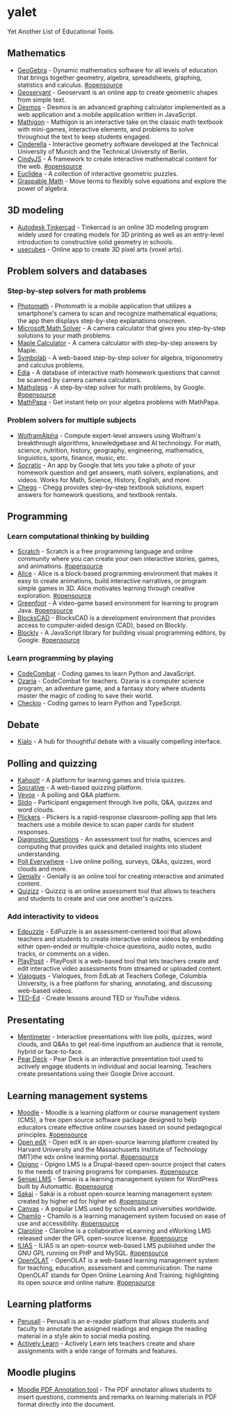 # yalet
Yet Another List of Educational Tools.

## Mathematics
- [GeoGebra](https://www.geogebra.org/) - Dynamic mathematics software for all levels of education that brings together geometry, algebra, spreadsheets, graphing, statistics and calculus. [#opensource](https://github.com/geogebra/geogebra)
- [Geoservant](https://www.matheretter.de/geoservant/en) - Geoservant is an online app to create geometric shapes from simple text.
- [Desmos](https://www.desmos.com/) - Desmos is an advanced graphing calculator implemented as a web application and a mobile application written in JavaScript.
- [Mathigon](https://mathigon.org/) - Mathigon is an interactive take on the classic math textbook with mini-games, interactive elements, and problems to solve throughout the text to keep students engaged.
- [Cinderella](https://cinderella.de/) - Interactive geometry software developed at the Technical University of Munich and the Technical University of Berlin.
- [CindyJS](https://cindyjs.org/) - A framework to create interactive mathematical content for the web. [#opensource](https://github.com/CindyJS/CindyJS)
- [Euclidea](https://www.euclidea.xyz/) - A collection of interactive geometric puzzles.
- [Graspable Math](https://activities.graspablemath.com) - Move terms to flexibly solve equations and explore the power of algebra.

## 3D modeling
- [Autodesk Tinkercad](https://www.tinkercad.com/) - Tinkercad is an online 3D modeling program widely used for creating models for 3D printing as well as an entry-level introduction to constructive solid geometry in schools.
- [usecubes](https://usecubes.com/) - Online app to create 3D pixel arts (voxel arts).

## Problem solvers and databases

### Step-by-step solvers for math problems
- [Photomath](https://photomath.com/) - Photomath is a mobile application that utilizes a smartphone's camera to scan and recognize mathematical equations; the app then displays step-by-step explanations onscreen.
- [Microsoft Math Solver]() - A camera calculator that gives you step-by-step solutions to your math problems.
- [Maple Calculator](https://www.maplesoft.com/products/Maplecalculator/) - A camera calculator with step-by-step answers by Maple.
- [Symbolab](https://www.symbolab.com/) - A web-based step-by-step solver for algebra, trigonometry and calculus problems.
- [Edia](https://edia.app/) - A database of interactive math homework questions that cannot be scanned by camera camera calculators.
- [Mathsteps](https://github.com/google/mathsteps) - A step-by-step solver for math problems, by Google. [#opensource](https://github.com/google/mathsteps)
- [MathPapa](https://www.mathpapa.com) - Get instant help on your algebra problems with MathPapa.

### Problem solvers for multiple subjects
- [WolframAlpha](https://www.wolframalpha.com/) - Compute expert-level answers using Wolfram's breakthrough algorithms, knowledgebase and AI technology. For math, science, nutrition, history, geography, engineering, mathematics, linguistics, sports, finance, music, etc.
- [Socratic](https://socratic.org/) - An app by Google that lets you take a photo of your homework question and get answers, math solvers, explanations, and videos. Works for Math, Science, History, English, and more.
- [Chegg](https://www.chegg.com/) - Chegg provides step-by-step textbook solutions, expert answers for homework questions, and textbook rentals.

## Programming
### Learn computational thinking by building
- [Scratch](https://scratch.mit.edu/) - Scratch is a free programming language and online community where you can create your own interactive stories, games, and animations. [#opensource](https://github.com/LLK/scratch-gui)
- [Alice](https://www.alice.org/) - Alice is a block-based programming environment that makes it easy to create animations, build interactive narratives, or program simple games in 3D. Alice motivates learning through creative exploration. [#opensource](https://github.com/TheAliceProject/alice3)
- [Greenfoot](https://www.greenfoot.org/) - A video-game based environment for learning to program Java. [#opensource](https://www.greenfoot.org/site/download_source)
- [BlocksCAD](https://www.blockscad3d.com/editor/) - BlocksCAD is a development environment that provides access to computer-aided design (CAD), based on Blockly.
- [Blockly](https://developers.google.com/blockly) - A JavaScript library for building visual programming editors, by Google. [#opensource](https://github.com/google/blockly)

### Learn programming by playing
- [CodeCombat](https://codecombat.com/) - Coding games to learn Python and JavaScript.
- [Ozaria](https://www.ozaria.com/) - CodeCombat for teachers. Ozaria is a computer science program, an adventure game, and a fantasy story where students master the magic of coding to save their world.
- [Checkio](https://checkio.org/) - Coding games to learn Python and TypeScript.

## Debate
- [Kialo](https://www.kialo.com/) - A hub for thoughtful debate with a visually compelling interface.

## Polling and quizzing
- [Kahoot!](https://kahoot.com/) - A platform for learning games and trivia quizzes.
- [Socrative](https://www.socrative.com/) - A web-based quizzing platform.
- [Vevox](https://www.vevox.com/) - A polling and Q&A platform.
- [Slido](https://www.sli.do/) - Participant engagement through live polls, Q&A, quizzes and word clouds.
- [Plickers](https://get.plickers.com/) - Plickers is a rapid-response classroom-polling app that lets teachers use a mobile device to scan paper cards for student responses.
- [Diagnostic Questions](https://diagnosticquestions.com/) - An assessment tool for maths, sciences and computing that provides quick and detailed insights into student understanding.
- [Poll Everywhere](https://www.polleverywhere.com/) - Live online polling, surveys, Q&As, quizzes, word clouds and more.
- [Genially](https://genial.ly/) - Genially is an online tool for creating interactive and animated content.
- [Quizizz](https://quizizz.com/) - Quizziz is an online assessment tool that allows to teachers and students to create and use one another's quizzes.

### Add interactivity to videos
- [Edpuzzle](https://edpuzzle.com/) - EdPuzzle is an assessment-centered tool that allows teachers and students to create interactive online videos by embedding either open-ended or multiple-choice questions, audio notes, audio tracks, or comments on a video.
- [PlayPosit](https://go.playposit.com/) - PlayPosit is a web-based tool that lets teachers create and edit interactive video assessments from streamed or uploaded content.
- [Vialogues](https://www.vialogues.com/) - Vialogues, from EdLab at Teachers College, Columbia University, is a free platform for sharing, annotating, and discussing web-based videos.
- [TED-Ed](https://ed.ted.com/) - Create lessons around TED or YouTube videos.

## Presentating
- [Mentimeter](https://www.mentimeter.com/) - Interactive presentations with live polls, quizzes, word clouds, and Q&As to get real-time inputfrom an audience that is remote, hybrid or face-to-face.
- [Pear Deck](https://www.peardeck.com/) - Pear Deck is an interactive presentation tool used to actively engage students in individual and social learning. Teachers create presentations using their Google Drive account.

## Learning management systems
- [Moodle](https://moodle.org/) - Moodle is a learning platform or course management system (CMS), a free open source software package designed to help educators create effective online courses based on sound pedagogical principles. [#opensource](https://github.com/moodle/moodle)
- [Open edX](https://open.edx.org/) - Open edX is an open-source learning platform created by Harvard University and the Massachusetts Institute of Technology (MIT)the edx online learning portal. [#opensource](https://github.com/edx/edx-platform)
- [Opigno](https://www.opigno.org/) - Opigno LMS is a Drupal-based open-source project that caters to the needs of training programs for companies. [#opensource](https://www.drupal.org/project/opigno_lms)
- [Sensei LMS](https://senseilms.com/) - Sensei is a learning management system for WordPress built by Automattic. [#opensource](https://wordpress.org/plugins/sensei-lms/)
- [Sakai](https://www.sakailms.org/) - Sakai is a robust open-source learning management system created by higher ed for higher ed. [#opensource](https://github.com/sakaiproject/sakai)
- [Canvas](https://www.instructure.com/canvas) - A popular LMS used by schools and universities worldwide.
- [Chamilo](https://chamilo.org/) - Chamilo is a learning management system focused on ease of use and accessibility. [#opensource](https://github.com/chamilo/chamilo-lms)
- [Claroline](https://www.claroline.com/) - Claroline is a collaborative eLearning and eWorking LMS released under the GPL open-source license. [#opensource](https://github.com/claroline/Claroline)
- [ILIAS](https://www.ilias.de/) - ILIAS is an open-source web-based LMS published under the GNU GPL running on PHP and MySQL. [#opensource](https://github.com/ILIAS-eLearning/ILIAS)
- [OpenOLAT](https://www.openolat.com/) - OpenOLAT is a web-based learning management system for teaching, education, assessment and communication. The name OpenOLAT stands for Open Online Learning And Training, highlighting its open source and online nature. [#opensource](https://github.com/OpenOLAT/OpenOLAT)

## Learning platforms
- [Perusall](https://perusall.com/) - Perusall is an e-reader platform that allows students and faculty to annotate the assigned readings and engage the reading material in a style akin to social media posting.
- [Actively Learn](https://www.activelylearn.com/) - Actively Learn lets teachers create and share assignments with a wide range of formats and features.

## Moodle plugins
- [Moodle PDF Annotation tool](https://moodle.org/plugins/mod_pdfannotator) - The PDF annotator allows students to insert questions, comments and remarks on learning materials in PDF format directly into the document.
